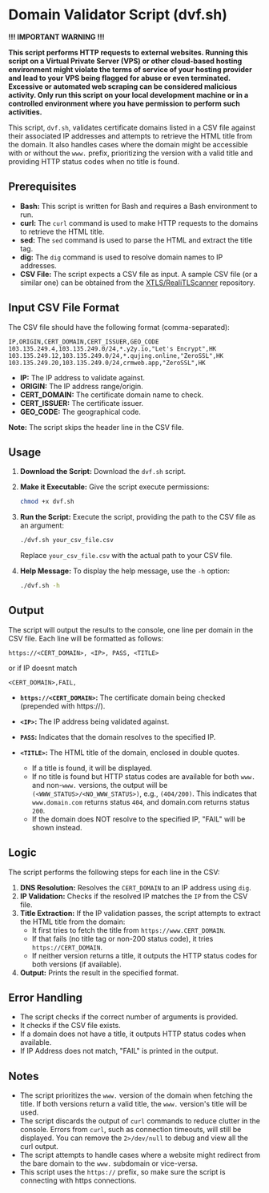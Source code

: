 # Domain Validator Script (dvf.sh)

**!!! IMPORTANT WARNING !!!**

**This script performs HTTP requests to external websites. Running this script on a Virtual Private Server (VPS) or other cloud-based hosting environment might violate the terms of service of your hosting provider and lead to your VPS being flagged for abuse or even terminated. Excessive or automated web scraping can be considered malicious activity.  Only run this script on your local development machine or in a controlled environment where you have permission to perform such activities.**

This script, `dvf.sh`, validates certificate domains listed in a CSV file against their associated IP addresses and attempts to retrieve the HTML title from the domain.  It also handles cases where the domain might be accessible with or without the `www.` prefix, prioritizing the version with a valid title and providing HTTP status codes when no title is found.

## Prerequisites

*   **Bash:**  This script is written for Bash and requires a Bash environment to run.
*   **curl:**  The `curl` command is used to make HTTP requests to the domains to retrieve the HTML title.
*   **sed:** The `sed` command is used to parse the HTML and extract the title tag.
*   **dig:** The `dig` command is used to resolve domain names to IP addresses.
*   **CSV File:** The script expects a CSV file as input.  A sample CSV file (or a similar one) can be obtained from the [XTLS/RealiTLScanner](https://github.com/XTLS/RealiTLScanner) repository.

## Input CSV File Format

The CSV file should have the following format (comma-separated):

```
IP,ORIGIN,CERT_DOMAIN,CERT_ISSUER,GEO_CODE
103.135.249.4,103.135.249.0/24,*.y2y.io,"Let's Encrypt",HK
103.135.249.12,103.135.249.0/24,*.qujing.online,"ZeroSSL",HK
103.135.249.20,103.135.249.0/24,crmweb.app,"ZeroSSL",HK
```

*   **IP:** The IP address to validate against.
*   **ORIGIN:** The IP address range/origin.
*   **CERT_DOMAIN:** The certificate domain name to check.
*   **CERT_ISSUER:** The certificate issuer.
*   **GEO_CODE:** The geographical code.

**Note:** The script skips the header line in the CSV file.

## Usage

1.  **Download the Script:** Download the `dvf.sh` script.
2.  **Make it Executable:** Give the script execute permissions:

    ```bash
    chmod +x dvf.sh
    ```
3.  **Run the Script:** Execute the script, providing the path to the CSV file as an argument:

    ```bash
    ./dvf.sh your_csv_file.csv
    ```

    Replace `your_csv_file.csv` with the actual path to your CSV file.

4.  **Help Message:** To display the help message, use the `-h` option:

    ```bash
    ./dvf.sh -h
    ```

## Output

The script will output the results to the console, one line per domain in the CSV file. Each line will be formatted as follows:

```
https://<CERT_DOMAIN>, <IP>, PASS, <TITLE>
```

or if IP doesnt match

```
<CERT_DOMAIN>,FAIL,
```

*   **`https://<CERT_DOMAIN>`:** The certificate domain being checked (prepended with https://).
*   **`<IP>`:** The IP address being validated against.
*   **`PASS`:** Indicates that the domain resolves to the specified IP.
*   **`<TITLE>`:** The HTML title of the domain, enclosed in double quotes.

    *   If a title is found, it will be displayed.
    *   If no title is found but HTTP status codes are available for both `www.` and non-`www.` versions, the output will be `(<WWW_STATUS>/<NO_WWW_STATUS>)`, e.g., `(404/200)`. This indicates that `www.domain.com` returns status `404`, and domain.com returns status `200`.
    *   If the domain does NOT resolve to the specified IP, "FAIL" will be shown instead.

## Logic

The script performs the following steps for each line in the CSV:

1.  **DNS Resolution:** Resolves the `CERT_DOMAIN` to an IP address using `dig`.
2.  **IP Validation:** Checks if the resolved IP matches the `IP` from the CSV file.
3.  **Title Extraction:** If the IP validation passes, the script attempts to extract the HTML title from the domain:
    *   It first tries to fetch the title from `https://www.CERT_DOMAIN`.
    *   If that fails (no title tag or non-200 status code), it tries `https://CERT_DOMAIN`.
    *   If neither version returns a title, it outputs the HTTP status codes for both versions (if available).
4.  **Output:** Prints the result in the specified format.

## Error Handling

*   The script checks if the correct number of arguments is provided.
*   It checks if the CSV file exists.
*   If a domain does not have a title, it outputs HTTP status codes when available.
* If IP Address does not match, "FAIL" is printed in the output.

## Notes

*   The script prioritizes the `www.` version of the domain when fetching the title.  If both versions return a valid title, the `www.` version's title will be used.
*   The script discards the output of `curl` commands to reduce clutter in the console. Errors from `curl`, such as connection timeouts, will still be displayed. You can remove the `2>/dev/null` to debug and view all the curl output.
*   The script attempts to handle cases where a website might redirect from the bare domain to the `www.` subdomain or vice-versa.
*   This script uses the `https://` prefix, so make sure the script is connecting with https connections.
